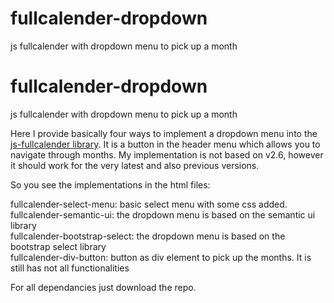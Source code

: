 # fullcalender-dropdown
js fullcalender with dropdown menu to pick up a month


# fullcalender-dropdown
js fullcalender with dropdown menu to pick up a month


Here I provide basically four ways to implement a dropdown menu into the 
<a href="https://fullcalendar.io/">js-fullcalender library</a>. It is a button in the header menu which allows you to navigate through months.
My implementation is not based on v2.6, however it should work for the very latest and also previous versions. 

So you see the implementations in the html files:

fullcalender-select-menu:  basic select menu with some css added.  
fullcalender-semantic-ui:  the dropdown menu is based on the semantic ui library  
fullcalender-bootstrap-select: the dropdown menu is based on the bootstrap select library  
fullcalender-div-button: button as div element to pick up the months. It is still has not all functionalities  

For all dependancies just download the repo. 
